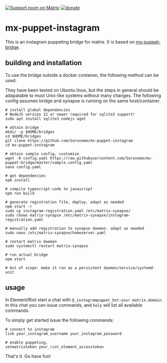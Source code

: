 [![Support room on Matrix](https://img.shields.io/matrix/mx-puppet-bridge:sorunome.de.svg?label=%23mx-puppet-bridge%3Asorunome.de&logo=matrix&server_fqdn=sorunome.de)](https://matrix.to/#/#mx-puppet-bridge:sorunome.de) [![donate](https://liberapay.com/assets/widgets/donate.svg)](https://liberapay.com/Sorunome/donate)

# mx-puppet-instagram
This is an instagram puppeting bridge for matrix. It is based on [mx-puppet-bridge](https://github.com/Sorunome/mx-puppet-bridge).

## building and installation

To use the bridge outside a docker container, the following method can be used.

They have been tested on Ubuntu linux, but the steps in general should be adapatable to must Unix-like systems without many changes.
The following config assumes bridge and synapse is running on the same host/container.

````shell
# install global dependencies
# NodeJS version 12 or newer required for sqlite3 support!
sudo apt install sqlite3 nodejs wget

# obtain bridge
mkdir -p $HOME/bridges
cd $HOME/bridges
git clone https://github.com/Sorunome/mx-puppet-instagram
cd mx-puppet-instagram

# obtain sample config, customize
wget -O config.yaml https://raw.githubusercontent.com/Sorunome/mx-puppet-bridge/master/sample.config.yaml
nano config.yaml

# get dependencies
npm install

# compile typescript-code to javascript
npm run build

# generate registration file, deploy. adapt as needed
npm start -r
sudo cp instagram-registration.yaml /etc/matrix-synapse/
sudo chown matrix-synapse /etc/matrix-synapse/instagram-registration.yaml 

# manually add registration to synapse daemon. adapt as needed
sudo nano /etc/matrix-synapse/homeserver.yaml 

# restart matrix daemon
sudo systemctl restart matrix-synapse

# run actual bridge
npm start

# Out of scope: make it run as a persistent daemon/service/systemd-unit
````

## usage

In Element/Riot start a chat with `@_instagrampuppet_bot:your.matrix.domain`. In this chat you can issue commands, and `help` will list all available commands.

To simply get started issue the following commands:

````
# connect to instagram
link your_instagram_username your_instagram_password

# enable puppeting, 
setmatrixtoken your_riot_element_accesstoken
````

That's it. Go have fun!
